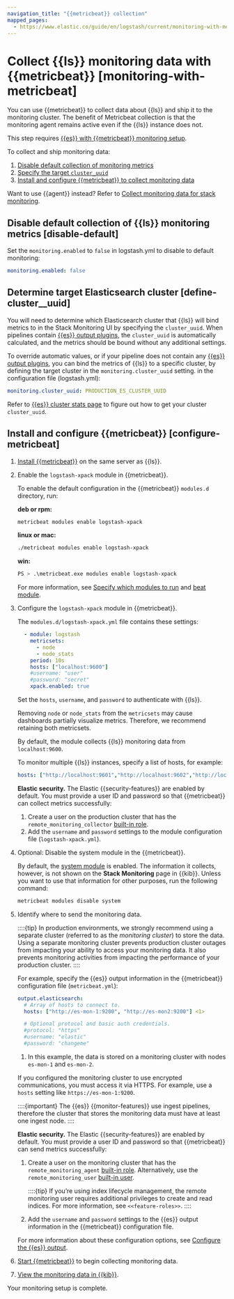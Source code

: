 ```yaml
---
navigation_title: "{{metricbeat}} collection"
mapped_pages:
  - https://www.elastic.co/guide/en/logstash/current/monitoring-with-metricbeat.html
---
```


# Collect {{ls}} monitoring data with {{metricbeat}} [monitoring-with-metricbeat]


You can use {{metricbeat}} to collect data about {{ls}} and ship it to the monitoring cluster. The benefit of Metricbeat collection is that the monitoring agent remains active even if the {{ls}} instance does not.

This step requires [{{es}} with {{metricbeat}} monitoring setup](docs-content://deploy-manage/monitor/stack-monitoring/collecting-monitoring-data-with-metricbeat.md).

To collect and ship monitoring data:

1. [Disable default collection of monitoring metrics](#disable-default)
2. [Specify the target `cluster_uuid`](#define-cluster__uuid)
3. [Install and configure {{metricbeat}} to collect monitoring data](#configure-metricbeat)

Want to use {{agent}} instead? Refer to [Collect monitoring data for stack monitoring](/reference/monitoring-with-elastic-agent.md).


## Disable default collection of {{ls}} monitoring metrics [disable-default]

Set the `monitoring.enabled` to `false` in logstash.yml to disable to default monitoring:

```yaml
monitoring.enabled: false
```


## Determine target Elasticsearch cluster [define-cluster__uuid]

You will need to determine which Elasticsearch cluster that {{ls}} will bind metrics to in the Stack Monitoring UI by specifying the `cluster_uuid`. When pipelines contain [{{es}} output plugins](logstash-docs-md://lsr/plugins-outputs-elasticsearch.md), the `cluster_uuid` is automatically calculated, and the metrics should be bound without any additional settings.

To override automatic values, or if your pipeline does not contain any [{{es}} output plugins](logstash-docs-md://lsr/plugins-outputs-elasticsearch.md), you can bind the metrics of {{ls}} to a specific cluster, by defining the target cluster in the `monitoring.cluster_uuid` setting. in the configuration file (logstash.yml):

```yaml
monitoring.cluster_uuid: PRODUCTION_ES_CLUSTER_UUID
```

Refer to [{{es}} cluster stats page](https://www.elastic.co/docs/api/doc/elasticsearch/operation/operation-cluster-stats) to figure out how to get your cluster `cluster_uuid`.


## Install and configure {{metricbeat}} [configure-metricbeat]

1. [Install {{metricbeat}}](beats://reference/metricbeat/metricbeat-installation-configuration.md) on the same server as {{ls}}.
2. Enable the `logstash-xpack` module in {{metricbeat}}.<br>

    To enable the default configuration in the {{metricbeat}} `modules.d` directory, run:

    **deb or rpm:**<br>

    ```sh
    metricbeat modules enable logstash-xpack
    ```

    **linux or mac:**

    ```sh
    ./metricbeat modules enable logstash-xpack
    ```

    **win:**

    ```sh
    PS > .\metricbeat.exe modules enable logstash-xpack
    ```

    For more information, see [Specify which modules to run](beats://reference/metricbeat/configuration-metricbeat.md) and [beat module](beats://reference/metricbeat/metricbeat-module-beat.md).

3. Configure the `logstash-xpack` module in {{metricbeat}}.<br>

    The `modules.d/logstash-xpack.yml` file contains these settings:

    ```yaml
      - module: logstash
        metricsets:
          - node
          - node_stats
        period: 10s
        hosts: ["localhost:9600"]
        #username: "user"
        #password: "secret"
        xpack.enabled: true
    ```

    Set the `hosts`, `username`, and `password` to authenticate with {{ls}}.

    Removing `node` or `node_stats` from the `metricsets` may cause dashboards partially visualize metrics. Therefore, we recommend retaining both metricsets.

    By default, the module collects {{ls}} monitoring data from `localhost:9600`.

    To monitor multiple {{ls}} instances, specify a list of hosts, for example:

    ```yaml
    hosts: ["http://localhost:9601","http://localhost:9602","http://localhost:9603"]
    ```

    **Elastic security.** The Elastic {{security-features}} are enabled by default. You must provide a user ID and password so that {{metricbeat}} can collect metrics successfully:

    1. Create a user on the production cluster that has the `remote_monitoring_collector` [built-in role](elasticsearch://reference/elasticsearch/roles.md).
    2. Add the `username` and `password` settings to the module configuration file (`logstash-xpack.yml`).

4. Optional: Disable the system module in the {{metricbeat}}.

    By default, the [system module](beats://reference/metricbeat/metricbeat-module-system.md) is enabled. The information it collects, however, is not shown on the **Stack Monitoring** page in {{kib}}. Unless you want to use that information for other purposes, run the following command:

    ```sh
    metricbeat modules disable system
    ```

5. Identify where to send the monitoring data.<br>

    ::::{tip}
    In production environments, we strongly recommend using a separate cluster (referred to as the *monitoring cluster*) to store the data. Using a separate monitoring cluster prevents production cluster outages from impacting your ability to access your monitoring data. It also prevents monitoring activities from impacting the performance of your production cluster.
    ::::


    For example, specify the {{es}} output information in the {{metricbeat}} configuration file (`metricbeat.yml`):

    ```yaml
    output.elasticsearch:
      # Array of hosts to connect to.
      hosts: ["http://es-mon-1:9200", "http://es-mon2:9200"] <1>

      # Optional protocol and basic auth credentials.
      #protocol: "https"
      #username: "elastic"
      #password: "changeme"
    ```

    1. In this example, the data is stored on a monitoring cluster with nodes `es-mon-1` and `es-mon-2`.


    If you configured the monitoring cluster to use encrypted communications, you must access it via HTTPS. For example, use a `hosts` setting like `https://es-mon-1:9200`.

    ::::{important}
    The {{es}} {{monitor-features}} use ingest pipelines, therefore the cluster that stores the monitoring data must have at least one ingest node.
    ::::


    **Elastic security.** The Elastic {{security-features}} are enabled by default. You must provide a user ID and password so that {{metricbeat}} can send metrics successfully:

    1. Create a user on the monitoring cluster that has the `remote_monitoring_agent` [built-in role](elasticsearch://reference/elasticsearch/roles.md). Alternatively, use the `remote_monitoring_user` [built-in user](docs-content://deploy-manage/users-roles/cluster-or-deployment-auth/built-in-users.md).

        ::::{tip}
        If you’re using index lifecycle management, the remote monitoring user requires additional privileges to create and read indices. For more information, see `<<feature-roles>>`.
        ::::

    2. Add the `username` and `password` settings to the {{es}} output information in the {{metricbeat}} configuration file.

    For more information about these configuration options, see [Configure the {{es}} output](beats://reference/metricbeat/elasticsearch-output.md).

6. [Start {{metricbeat}}](beats://reference/metricbeat/metricbeat-starting.md) to begin collecting monitoring data.
7. [View the monitoring data in {{kib}}](docs-content://deploy-manage/monitor/stack-monitoring/kibana-monitoring-data.md).

Your monitoring setup is complete.
